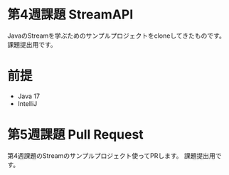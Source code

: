 # 第4週課題 StreamAPI

JavaのStreamを学ぶためのサンプルプロジェクトをcloneしてきたものです。
課題提出用です。

# 前提

- Java 17
- IntelliJ

# 第5週課題 Pull Request

第4週課題のStreamのサンプルプロジェクト使ってPRします。
課題提出用です。

